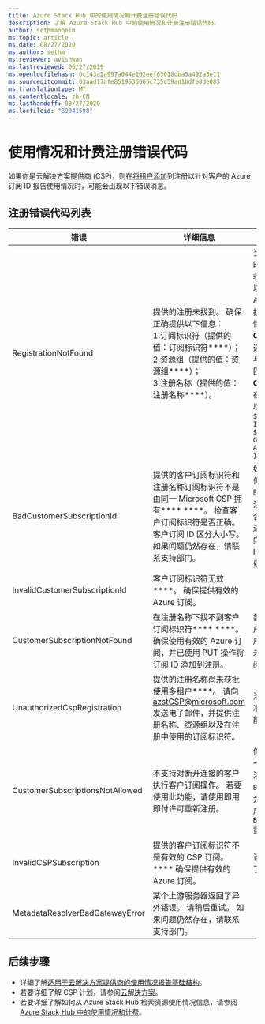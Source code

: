```yaml
---
title: Azure Stack Hub 中的使用情况和计费注册错误代码
description: 了解 Azure Stack Hub 中的使用情况和计费注册错误代码。
author: sethmanheim
ms.topic: article
ms.date: 08/27/2020
ms.author: sethm
ms.reviewer: avishwan
ms.lastreviewed: 06/27/2019
ms.openlocfilehash: 0c143a2a997a044e102eef63018dba5a492a3e11
ms.sourcegitcommit: 03aad17afe8519536066c735c59ad1bdfe8de083
ms.translationtype: MT
ms.contentlocale: zh-CN
ms.lasthandoff: 08/27/2020
ms.locfileid: "89041598"
---
```

# <a name="usage-and-billing-registration-error-codes"></a>使用情况和计费注册错误代码

如果你是云解决方案提供商 (CSP)，则在[将租户添加](azure-stack-csp-ref-operations.md#add-tenant-to-registration)到注册以针对客户的 Azure 订阅 ID 报告使用情况时，可能会出现以下错误消息。

## <a name="list-of-registration-error-codes"></a>注册错误代码列表

| 错误   | 详细信息  | 注释  |
|---|---|---|
| RegistrationNotFound | 提供的注册未找到。 确保正确提供以下信息：<br>1.订阅标识符（提供的值：订阅标识符****）；<br>2.资源组（提供的值：资源组****）；<br>3.注册名称（提供的值：注册名称****）。 | 当指向初始注册的信息不正确时，通常会发生此错误。 如需验证注册的资源组和名称，可以通过列出所有资源的方式在 Azure 门户中找到它。 如果找到多个注册资源，请查看属性中的 **CloudDeploymentID**，然后选择其 **CloudDeploymentID** 与云的 CloudDeploymentID 匹配的注册。 若要查找 **CloudDeploymentID**，可以在 Azure Stack Hub 上使用以下 PowerShell 命令：<br>`$azureStackStampInfo = Invoke-Command -Session $session -ScriptBlock { Get-AzureStackStampInformation }` |
| BadCustomerSubscriptionId | 提供的客户订阅标识符和注册名称订阅标识符不是由同一 Microsoft CSP 拥有**** ****。 检查客户订阅标识符是否正确。 客户订阅 ID 区分大小写。 如果问题仍然存在，请联系支持部门。 | 如果客户订阅为 CSP 订阅，但它汇总到 CSP 合作伙伴时，该合作伙伴不同于在初始注册中使用的订阅所汇总到的合作伙伴，则会发生此错误。 进行此检查是为了防止会导致向不对所用的 Azure Stack Hub 负责的 CSP 合作伙伴计费的情况。 |
| InvalidCustomerSubscriptionId  | 客户订阅标识符无效****。 确保提供有效的 Azure 订阅。 |   |
| CustomerSubscriptionNotFound  | 在注册名称下找不到客户订阅标识符**** ****。 确保使用有效的 Azure 订阅，并已使用 PUT 操作将订阅 ID 添加到注册。 | 尝试验证是否已向订阅添加租户但却找不到与注册关联的客户订阅时，会发生此错误。 尚未将客户添加到订阅，或者订阅 ID 写入错误。 |
| UnauthorizedCspRegistration | 提供的注册名称尚未获批使用多租户****。 请向 azstCSP@microsoft.com 发送电子邮件，并提供注册名称、资源组以及在注册中使用的订阅标识符。 | 注册需要获得 Microsoft 的批准，在允许使用多租户后，才能开始向其添加租户。 |
| CustomerSubscriptionsNotAllowed | 不支持对断开连接的客户执行客户订阅操作。 若要使用此功能，请使用即用即付许可重新注册。 | 你尝试向其添加租户的注册是一个容量注册。 因此在创建该注册时，使用了参数 `BillingModel Capacity`。 只允许“即用即付”注册添加租户。 必须使用参数 `BillingModel PayAsYouUse` 重新注册。 |
| InvalidCSPSubscription | 提供的客户订阅标识符不是有效的 CSP 订阅。**** 确保提供有效的 Azure 订阅。 | 该错误很有可能是错误地键入了客户订阅。 |
| MetadataResolverBadGatewayError | 某个上游服务器返回了异外错误。 请稍后重试。 如果问题仍然存在，请联系支持部门。 |

## <a name="next-steps"></a>后续步骤

- 详细了解[适用于云解决方案提供商的使用情况报告基础结构](azure-stack-csp-ref-infrastructure.md)。
- 若要详细了解 CSP 计划，请参阅[云解决方案](https://partner.microsoft.com/solutions/microsoft-cloud-solutions)。
- 若要详细了解如何从 Azure Stack Hub 检索资源使用情况信息，请参阅 [Azure Stack Hub 中的使用情况和计费](azure-stack-billing-and-chargeback.md)。
